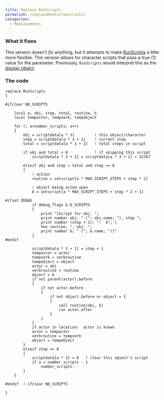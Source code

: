 ```yaml
---
title: Replace RunScripts
permalink: /replacements/runscripts/
categories: 
  - Replacements
---
```


### What it fixes

This version doesn't *fix* anything, but it attempts to make
[RunScripts](routines/runscripts/) a little more flexible. This version
allows for character scripts that pass a true (1) value for the
parameter. Previously, `RunScripts` would interpret this as the
[display object](guts/display-object/).

### The code

    replace RunScripts
    {

    #ifclear NO_SCRIPTS

        local a, obj, step, total, routine, b
        local tempactor, tempverb, tempobject

        for (; a<number_scripts; a++)
        {
            obj = scriptdata[a * 3]         ! this object/character
            step = scriptdata[a * 3 + 1]    ! current step
            total = scriptdata[a * 3 + 2]   ! total steps in script

            if obj and total < 0            ! if skipping this script
                scriptdata[a * 3 + 2] = scriptdata[a * 3 + 2] + 32767

            elseif obj and step < total and step >= 0
            {
                ! action
                routine = setscript[a * MAX_SCRIPT_STEPS + step * 2]

                ! object being acted upon
                b = setscript[a * MAX_SCRIPT_STEPS + step * 2 + 1]

    #ifset DEBUG
                if debug_flags & D_SCRIPTS
                {
                    print "[Script for obj. ";
                    print number obj; " ("; obj.name; "), step ";
                    print number (step + 1); ":  $"; \
                    hex routine; ", obj. ";
                    print number b; " ("; b.name; ")]"
                }
    #endif

                scriptdata[a * 3 + 1] = step + 1
                tempactor = actor
                tempverb = verbroutine
                tempobject = object
                actor = obj
                verbroutine = routine
                object = b
                if not parent(actor).before
                {
                    if not actor.before
                    {
                        if not object.before or object = 1
                        {
                            call routine(obj, b)
                            run actor.after
                        }
                    }
                }
                if actor in location:  actor is known
                actor = tempactor
                verbroutine = tempverb
                object = tempobject
            }
            elseif step >= 0
            {
                scriptdata[a * 3] = 0   ! clear this object's script
                if a = number_scripts - 1
                    number_scripts--
            }
        }

    #endif  ! ifclear NO_SCRIPTS

    }
